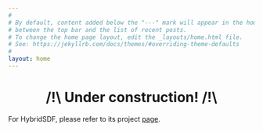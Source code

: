 ```yaml
---
#
# By default, content added below the "---" mark will appear in the home page
# between the top bar and the list of recent posts.
# To change the home page layout, edit the _layouts/home.html file.
# See: https://jekyllrb.com/docs/themes/#overriding-theme-defaults
#
layout: home
---
```


<h1 style="text-align:center;"> <b>/!\ Under construction! /!\</b> </h1>

For HybridSDF, please refer to its project <a href="/hybridsdf">page</a>.